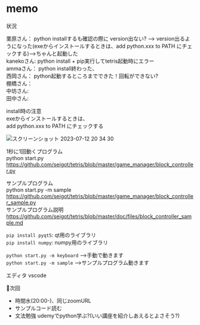 # memo

状況  

栗原さん： python installするも確認の際に version出ない? --> version出るようになった(exeからインストールするときは、add python.xxx to PATH にチェックする)-->ちゃんと起動した  
kanekoさん: python install + pip実行してtetris起動時にエラー  
ammaさん： python install終わった、   
西岡さん： python起動するところまでできた！回転ができない?  
棚橋さん：   
中坊さん:  
田中さん:  

install時の注意  
exeからインストールするときは、  
add python.xxx to PATH にチェックする  

![スクリーンショット 2023-07-12 20 34 30](https://github.com/ChallengeClub/document/assets/46782860/3d6ffff0-abb2-4519-8245-16d6af6a1665)  

1秒に1回動くプログラム  
python start.py  
https://github.com/seigot/tetris/blob/master/game_manager/block_controller.py  

サンプルプログラム  
python start.py -m sample  
https://github.com/seigot/tetris/blob/master/game_manager/block_controller_sample.py  
サンプルプログラム説明　　
https://github.com/seigot/tetris/blob/master/doc/files/block_controller_sample.md  

`pip install pyqt5`: qt用のライブラリ  
`pip install numpy`: numpy用のライブラリ  

`python start.py -m keyboard` -->手動で動きます  
`python start.py -m sample`  -->サンプルプログラム動きます  


エディタ vscode

🔶次回  
- 時間水(20:00-)、同じzoomURL  
- サンプルコード読む  
- 文法勉強 udemyでpython学ぶ?(いい講座を紹介しあえるとよさそう?)  
